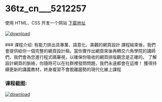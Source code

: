 # 36tz_cn___5212257
使用 HTML、CSS 开发一个网站
[下载地址](http://www.36tz.cn/article/5212257 "下载地址")
<br/></br>[![download](http://36tz.cn/muke_img/2020_04_12345-5-300x169.jpg "下载地址")](http://www.36tz.cn/article/5212257 "下载地址")
<br/></br>### 课程介绍:
有能力排出具專業、語意化、美觀的網頁設計
課程結束後，我們會提供給你一個完整的網頁設計稿，當你實作出網頁來後再轉交六角學院的講師們，我們會為您進行程式碼審視，以確保你吸收的網頁排版觀念是正確的。
了解設計網頁的脈絡，你隨時可以在社群裡發問問題，我們永遠都會在這裡！
獲得持續更新的講義教材，終身複習不會脫離趨勢的現代化線上課程

### 课程截图:
[![download](http://36tz.cn/muke_img/2020_04_1-113.png "下载地址")](http://www.36tz.cn/article/5212257 "下载地址")
